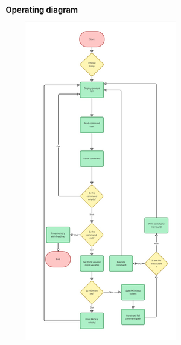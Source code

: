 ## Operating diagram

<div align="center">
  <img src="Flowchart_Simple_Shell.jpg" alt="Flowchart du Shell" width="400"/>
</div>
